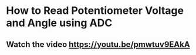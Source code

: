 # How to Read Potentiometer Voltage and Angle using ADC

## Watch the video https://youtu.be/pmwtuv9EAkA
